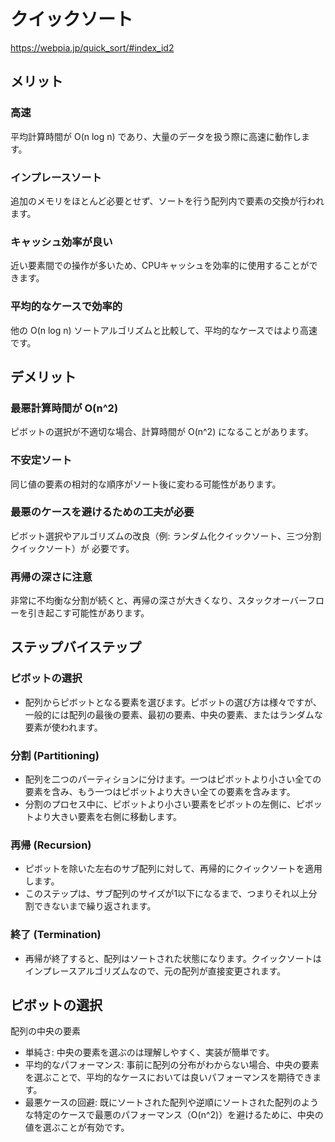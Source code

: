 # クイックソート
https://webpia.jp/quick_sort/#index_id2


## メリット

### 高速
平均計算時間が O(n log n) であり、大量のデータを扱う際に高速に動作します。

### インプレースソート
追加のメモリをほとんど必要とせず、ソートを行う配列内で要素の交換が行われます。

### キャッシュ効率が良い
近い要素間での操作が多いため、CPUキャッシュを効率的に使用することができます。

### 平均的なケースで効率的
他の O(n log n) ソートアルゴリズムと比較して、平均的なケースではより高速です。


## デメリット

### 最悪計算時間が O(n^2)
ピボットの選択が不適切な場合、計算時間が O(n^2) になることがあります。

### 不安定ソート
同じ値の要素の相対的な順序がソート後に変わる可能性があります。

### 最悪のケースを避けるための工夫が必要
ピボット選択やアルゴリズムの改良（例: ランダム化クイックソート、三つ分割クイックソート）が
必要です。

### 再帰の深さに注意
非常に不均衡な分割が続くと、再帰の深さが大きくなり、スタックオーバーフローを引き起こす可能性があります。


## ステップバイステップ

### ピボットの選択
- 配列からピボットとなる要素を選びます。ピボットの選び方は様々ですが、一般的には配列の最後の要素、最初の要素、中央の要素、またはランダムな要素が使われます。

### 分割 (Partitioning)
- 配列を二つのパーティションに分けます。一つはピボットより小さい全ての要素を含み、もう一つはピボットより大きい全ての要素を含みます。
- 分割のプロセス中に、ピボットより小さい要素をピボットの左側に、ピボットより大きい要素を右側に移動します。

### 再帰 (Recursion)
- ピボットを除いた左右のサブ配列に対して、再帰的にクイックソートを適用します。
- このステップは、サブ配列のサイズが1以下になるまで、つまりそれ以上分割できないまで繰り返されます。

### 終了 (Termination)
- 再帰が終了すると、配列はソートされた状態になります。クイックソートはインプレースアルゴリズムなので、元の配列が直接変更されます。


## ピボットの選択
配列の中央の要素

- 単純さ: 中央の要素を選ぶのは理解しやすく、実装が簡単です。
- 平均的なパフォーマンス: 事前に配列の分布がわからない場合、中央の要素を選ぶことで、平均的なケースにおいては良いパフォーマンスを期待できます。
- 最悪ケースの回避: 既にソートされた配列や逆順にソートされた配列のような特定のケースで最悪のパフォーマンス（O(n^2)）を避けるために、中央の値を選ぶことが有効です。